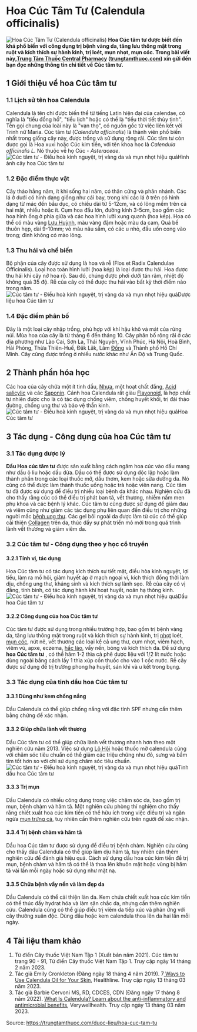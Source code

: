 # Hoa Cúc Tâm Tư (Calendula officinalis)

![Hoa Cúc Tâm Tư \(Calendula officinalis\)](https://trungtamthuoc.com/images/others/cay-hoa-cuc-tam-tu-0-3461.jpg)
**Hoa Cúc tâm tư được biết đến khá phổ biến với công dụng trị bệnh vàng da, tăng lưu thông mật trong ruột và kích thích sự hành kinh, trị loét, mụn nhọt, mụn cóc. Trong bài viết này,[Trung Tâm Thuốc Central Pharmacy](https://trungtamthuoc.com/ "Trung Tâm Thuốc Central Pharmacy") ([trungtamthuoc.com](https://trungtamthuoc.com/ "trungtamthuoc.com")) xin gửi đến bạn đọc những thông tin chi tiết về Cúc tâm tư.**
##  1 Giới thiệu về hoa Cúc tâm tư
### 1.1 Lịch sử tên hoa Calendula
Calendula là tên chi được biến thể từ tiếng Latin hiện đại của calendae, có nghĩa là "tiểu đồng hồ", "tiểu lịch" hoặc có thể là "tiểu thời tiết thủy tinh". Tên gọi chung của loài này là "vạn thọ", có nguồn gốc từ việc liên kết với Trinh nữ Maria. Cúc tâm tư (_Calendula officinalis_) là thành viên phổ biến nhất trong giống cây này, được trồng và sử dụng rộng rãi.
Cúc tâm tư còn được gọi là Hoa xuxi hoặc Cúc kim tiền, với tên khoa học là _Calendula officinalis L._ Nó thuộc về họ Cúc - _Asteraceae_.
![Cúc tâm tư - Điều hoà kinh nguyệt, trị vàng da và mụn nhọt hiệu quả](https://trungtamthuoc.com/images/item/hoa-cuc-tam-tu-5.jpg)Hình ảnh cây hoa Cúc tâm tư
### 1.2 Đặc điểm thực vật
Cây thảo hằng năm, ít khi sống hai năm, có thân cứng và phân nhánh. Các lá ở dưới có hình dạng giống như cái bay, trong khi các lá ở trên có hình dạng từ mác đến bầu dục, có chiều dài từ 5-12cm, và có lông mềm trên cả hai mặt, nhiều hoặc ít. Cụm hoa đầu lớn, đường kính 3-5cm, bao gồm các hoa hình ống ở phía giữa và các hoa hình lưỡi xung quanh (hoa kép). Hoa có thể có màu vàng [Lưu Huỳnh](https://trungtamthuoc.com/hoat-chat/luu-huynh "Lưu Huỳnh"), màu vàng đậm hoặc màu da cam. Quả bế thuôn hẹp, dài 9-10mm; vỏ màu nâu sẫm, có các u nhỏ, đầu uốn cong vào trong; đỉnh không có mào lông.
### 1.3 Thu hái và chế biến
Bộ phận của cây được sử dụng là hoa và rễ (Flos et Radix Calendulae Officinalis). Loại hoa toàn hình lưỡi (hoa kép) là loại được thu hái. Hoa được thu hái khi cây nở hoa rộ. Sau đó, chúng được phơi dưới tán râm, nhiệt độ không quá 35 độ. Rễ của cây có thể được thu hái vào bất kỳ thời điểm nào trong năm.
![Cúc tâm tư - Điều hoà kinh nguyệt, trị vàng da và mụn nhọt hiệu quả](https://trungtamthuoc.com/images/item/hoa-cuc-tam-tu-3.jpg)Dược liệu hoa Cúc tâm tư
### 1.4 Đặc điểm phân bố
Đây là một loại cây nhập trồng, phù hợp với khí hậu khô và mát của rừng núi. Mùa hoa của cây là từ tháng 6 đến tháng 10. Cây phân bố rộng rãi ở các địa phương như Lào Cai, Sơn La, Thái Nguyên, Vĩnh Phúc, Hà Nội, Hoà Bình, Hải Phòng, Thừa Thiên-Huế, Đăk Lăk, Lâm [Đồng](https://trungtamthuoc.com/hoat-chat/dong "Đồng") và Thành phố Hồ Chí Minh. Cây cũng được trồng ở nhiều nước khác như Ấn Độ và Trung Quốc.
##  2 Thành phần hóa học
Các hoa của cây chứa một ít tinh dầu, [Nhựa](https://trungtamthuoc.com/hoat-chat/nhua "Nhựa"), một hoạt chất đắng, [Acid salicylic](https://trungtamthuoc.com/hoat-chat/acid-salicylic "Acid salicylic") và các [Saponin](https://trungtamthuoc.com/hoat-chat/saponin "Saponin"). Cánh hoa Calendula rất giàu [Flavonoid](https://trungtamthuoc.com/hoat-chat/flavonoid "Flavonoid"), là hợp chất tự nhiên được cho là có tác dụng chống viêm, chống huyết khối, trị đái tháo đường, chống ung thư và bảo vệ thần kinh.
![Cúc tâm tư - Điều hoà kinh nguyệt, trị vàng da và mụn nhọt hiệu quả](https://trungtamthuoc.com/images/item/hoa-cuc-tam-tu-2.jpg)Hoa Cúc tâm tư
##  3 Tác dụng - Công dụng của hoa Cúc tâm tư
### 3.1 Tác dụng dược lý 
**Dầu Hoa cúc tâm tư** được sản xuất bằng cách ngâm hoa cúc vào dầu mang như dầu ô liu hoặc dầu dừa. Dầu có thể được sử dụng độc lập hoặc làm thành phần trong các loại thuốc mỡ, dầu thơm, kem hoặc sữa dưỡng da. Nó cũng có thể được làm thành thuốc uống hoặc trà hoặc viên nang. 
Cúc tâm tư đã được sử dụng để điều trị nhiều loại bệnh da khác nhau. Nghiên cứu đã cho thấy rằng cúc có thể điều trị phát ban tã, vết thương, nhiễm nấm men phụ khoa và các bệnh lý khác. Cúc tâm tư cũng được sử dụng để giảm đau và viêm cũng như giảm các tác dụng phụ liên quan đến điều trị cho những người mắc [bệnh ung thư](https://trungtamthuoc.com/bai-viet/dai-cuong-ung-thu "bệnh ung thư"). Các gel bôi ngoài da được làm từ cúc có thể giúp cải thiện [Collagen](https://trungtamthuoc.com/hoat-chat/collagen "Collagen") trên da, thúc đẩy sự phát triển mô mới trong quá trình lành vết thương và giảm viêm da.
### 3.2 Cúc tâm tư - Công dụng theo y học cổ truyền
#### 3.2.1 Tính vị, tác dụng
Hoa Cúc tâm tư có tác dụng kích thích sự tiết mật, điều hòa kinh nguyệt, lợi tiểu, làm ra mồ hôi, giảm huyết áp ở mạch ngoại vi, kích thích đồng thời làm dịu, chống ung thư, kháng sinh và kích thích sự lành sẹo. Rễ của cây có vị đắng, tính bình, có tác dụng hành khí hoạt huyết, noãn hạ thông kinh.
![Cúc tâm tư - Điều hoà kinh nguyệt, trị vàng da và mụn nhọt hiệu quả](https://trungtamthuoc.com/images/item/hoa-cuc-tam-tu-1.jpg)Dầu hoa Cúc tâm tư
#### 3.2.2 Công dụng của hoa Cúc tâm tư
Cúc tâm tư được sử dụng trong nhiều trường hợp, bao gồm trị bệnh vàng da, tăng lưu thông mật trong ruột và kích thích sự hành kinh, trị [nhọt](https://trungtamthuoc.com/bai-viet/nhot "nhọt") loét, [mụn cóc](https://trungtamthuoc.com/bai-viet/muc-coc-nguyen-nhan-trieu-chung-dieu-tri "mụn cóc"), nứt nẻ, vết thương các loại kể cả ung thư, cụm nhọt, viêm hạch, viêm vú, apxe, eczema, [hắc lào](https://trungtamthuoc.com/bai-viet/benh-hac-lao-tac-nhan-trieu-chung-va-phuong-phap-dieu-tri "hắc lào"), vẩy nến, bỏng và kích thích da.
Để sử dụng **hoa Cúc tâm tư** , có thể hãm 1-2 thìa cà phê dược liệu với 1/2 lít nước hoặc dùng ngoài bằng cách lấy 1 thìa xúp cồn thuốc cho vào 1 cốc nước. Rễ cây được sử dụng để trị trường phong hạ huyết, sán khỉ và u kết trong bụng.
### 3.3 Tác dụng của tinh dầu hoa Cúc tâm tư
#### 3.3.1 Dùng như kem chống nắng
Dầu Calendula có thể giúp chống nắng với đặc tính SPF nhưng cần thêm bằng chứng để xác nhận. 
#### 3.3.2 Giúp chữa lành vết thương
Dầu Cúc tâm tư có thể giúp chữa lành vết thương nhanh hơn theo một nghiên cứu năm 2013. Việc sử dụng [Lô Hội](https://trungtamthuoc.com/hoat-chat/lo-hoi "Lô Hội") hoặc thuốc mỡ calendula cùng với chăm sóc tiêu chuẩn có thể giảm các triệu chứng như đỏ, sưng và bầm tím tốt hơn so với chỉ sử dụng chăm sóc tiêu chuẩn.
![Cúc tâm tư - Điều hoà kinh nguyệt, trị vàng da và mụn nhọt hiệu quả](https://trungtamthuoc.com/images/item/hoa-cuc-tam-tu-4.jpg)Tinh dầu hoa Cúc tâm tư
#### 3.3.3 Trị mụn
Dầu Calendula có nhiều công dụng trong việc chăm sóc da, bao gồm trị mụn, bệnh chàm và hăm tã. Một nghiên cứu phòng thí nghiệm cho thấy rằng chiết xuất hoa cúc kim tiền có thể hữu ích trong việc điều trị và ngăn ngừa [mụn trứng cá](https://trungtamthuoc.com/bai-viet/trung-ca "mụn trứng cá"), tuy nhiên cần thêm nghiên cứu trên người để xác nhận. 
#### 3.3.4 Trị bệnh chàm và hăm tã
Dầu hoa Cúc tâm tư được sử dụng để điều trị bệnh chàm. Nghiên cứu cũng cho thấy dầu Calendula có thể giúp làm dịu hăm tã, tuy nhiên cần thêm nghiên cứu để đánh giá hiệu quả. Cách sử dụng dầu hoa cúc kim tiền để trị mụn, bệnh chàm và hăm tã có thể là thoa lên khuôn mặt hoặc vùng bị hăm tã vài lần mỗi ngày hoặc sử dụng như mặt nạ.
#### 3.3.5 Chữa bệnh vẩy nến và làm đẹp da
Dầu Calendula có thể cải thiện làn da. Kem chứa chiết xuất hoa cúc kim tiền có thể thúc đẩy hydrat hóa và làm săn chắc da, nhưng cần thêm nghiên cứu. Calendula cũng có thể giúp điều trị viêm da tiếp xúc và phản ứng với cây thường xuân độc. Dùng dầu hoặc kem calendula thoa lên da hai lần mỗi ngày.
##  4 Tài liệu tham khảo
  1. Từ điển Cây thuốc Việt Nam Tập 1 (Xuất bản năm 2021). Cúc tâm tư trang 90 - 91, Từ điển Cây thuốc Việt Nam Tập 1. Truy cập ngày 14 tháng 2 năm 2023.
  2. Tác giả Emily Cronkleton (Đăng ngày 18 tháng 4 năm 2019). 7[ Ways to Use Calendula Oil for Your Skin](https://www.healthline.com/health/calendula-oil), Healthline. Truy cập ngày 13 tháng 03 năm 2023.
  3. Tác giả Barbie Cervoni MS, RD, CDCES, CDN (Đăng ngày 17 tháng 8 năm 2022). [What Is Calendula? Learn about the anti-inflammatory and antimicrobial benefits](https://www.verywellhealth.com/health-benefits-of-calendula-4582641), Verywellhealth. Truy cập ngày 13 tháng 03 năm 2023.




Source: https://trungtamthuoc.com/duoc-lieu/hoa-cuc-tam-tu
